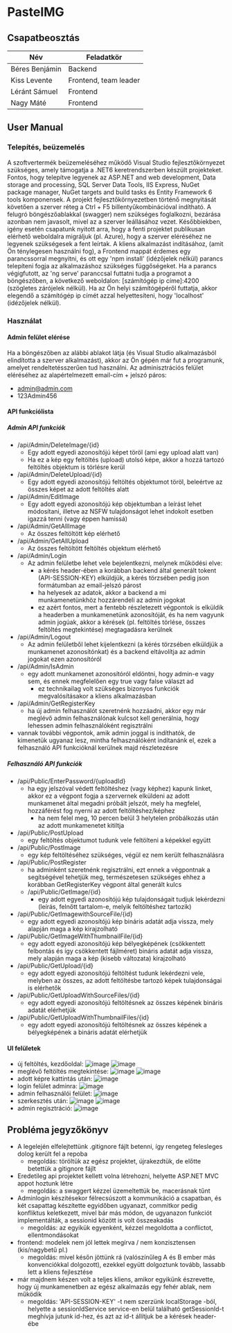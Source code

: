 # PasteIMG

## Csapatbeosztás

|Név|Feladatkör|
|--|--|
|Béres Benjámin|Backend|
|Kiss Levente|Frontend, team leader|
|Léránt Sámuel|Frontend|
|Nagy Máté|Frontend|


## User Manual

### Telepítés, beüzemelés

A szoftvertermék beüzemeléséhez működő Visual Studio fejlesztőkörnyezet szükséges, amely támogatja a .NET6 keretrendszerben készült projekteket. Fontos, hogy telepítve legyenek az ASP.NET and web development, Data storage and processing, SQL Server Data Tools, IIS Express, NuGet package manager, NuGet targets and build tasks és Entity Framework 6 tools komponensek.
A projekt fejlesztőkörnyezetben történő megnyitását követően a szerver réteg a Ctrl + F5 billentyűkombinációval indítható.
A felugró böngészőablakkal (swagger) nem szükséges foglalkozni, bezárása azonban nem javasolt, mivel az a szerver leállásához vezet.
Későbbiekben, igény esetén csapatunk nyitott arra, hogy a fenti projektet publikusan elérhető weboldalra migráljuk (pl. Azure), hogy a szerver eléréséhez ne legyenek szükségesek a fent leírtak.
A kliens alkalmazást indításához, (amit Ön ténylegesen használni fog), a Frontend mappát érdemes egy parancssorral megnyitni, és ott egy 'npm install' (idézőjelek nélkül) parancs telepíteni fogja az alkalmazáshoz szükséges függőségeket. Ha a parancs végigfutott, az 'ng serve' paranccsal futtatni tudja a programot a böngészőben, a következő weboldalon: [számítógép ip címe]:4200 (szögletes zárójelek nélkül). Ha az Ön helyi számítógépéről futtatja, akkor elegendő a számítógép ip címét azzal helyettesíteni, hogy 'localhost' (idézőjelek nélkül).

### Használat
#### Admin felület elérése

Ha a böngészőben az alábbi ablakot látja (és Visual Studio alkalmazásból elindította a szerver alkalmazást), akkor az Ön gépén már fut a programunk, amelyet rendeltetésszerűen tud használni.
Az adminisztrációs felület eléréséhez az alapértelmezett email-cím + jelszó páros:
- admin@admin.com
- 123Admin456

#### API funkciólista
##### Admin API funkciók

- /api/Admin/DeleteImage/{id}
	- Egy adott egyedi azonosítójú képet töröl (ami egy upload alatt van)
	- Ha ez a kép egy feltöltés (upload) utolsó képe, akkor a hozzá tartozó feltöltés objektum is törlésre kerül
- /api/Admin/DeleteUpload/{id}
	- Egy adott egyedi azonosítójú feltöltés objektumot töröl, beleértve az összes képet az adott feltöltés alatt
- /api/Admin/EditImage
	- Egy adott egyedi azonosítójú kép objektumban a leírást lehet módosítani, illetve az NSFW tulajdonságot lehet indokolt esetben igazzá tenni (vagy éppen hamissá)
- /api/Admin/GetAllImage
	- Az összes feltöltött kép elérhető
- /api/Admin/GetAllUpload
	- Az összes feltöltött feltöltés objektum elérhető
- /api/Admin/Login
	- Az admin felületbe lehet vele bejelentkezni, melynek működési elve:
		- a kérés header-ében a korábban backend által generált tokent (API-SESSION-KEY) elküldjük, a kérés törzsében pedig json formátumban az email-jelszó párost
		- ha helyesek az adatok, akkor a backend a mi munkamenetünkhöz hozzárendeli az admin jogokat
		- ez azért fontos, mert a fentebb részletezett végpontok is elküldik a headerben a munkamenetünk azonosítóját, és ha nem vagyunk admin jogúak, akkor a kérések (pl. feltöltés törlése, összes feltöltés megtekintése) megtagadásra kerülnek
- /api/Admin/Logout
	- Az admin felületből lehet kijelentkezni (a kérés törzsében elküldjük a munkamenet azonosítónkat) és a backend eltávolítja az admin jogokat ezen azonosítóról
- /api/Admin/IsAdmin
	- egy adott munkamenet azonosítóról eldöntni, hogy admin-e vagy sem, és ennek megfelelően egy true vagy false választ ad
		- ez technikailag volt szükséges bizonyos funkciók megvalósításakor a kliens alkalmazásban
- /api/Admin/GetRegisterKey
	- ha új admin felhasználót szeretnénk hozzáadni, akkor egy már meglévő admin felhasználónak kulcsot kell generálnia, hogy lehessen admin felhasználóként regisztrálni
- vannak további végpontok, amik admin joggal is indíthatók, de kimenetük ugyanaz lesz, mintha felhasználóként indítanánk el, ezek a felhasználó API funkcióknál kerülnek majd részletezésre

##### Felhasználó API funkciók

- /api/Public/EnterPassword/{uploadId}
	- ha egy jelszóval védett feltöltéshez (vagy képhez) kapunk linket, akkor ez a végpont fogja a szervernek elküldeni az adott munkamenet által megadni próbált jelszót, mely ha megfelel, hozzáférést fog nyerni az adott feltöltéshez/képhez
		- ha nem felel meg, 10 percen belül 3 helytelen próbálkozás után az adott munkamenetet kitiltja
- /api/Public/PostUpload
	- egy feltöltés objektumot tudunk vele feltölteni a képekkel együtt
- /api/Public/PostImage
	- egy kép feltöltéséhez szükséges, végül ez nem került felhasználásra
- /api/Public/PostRegister
	- ha adminként szeretnénk regisztrálni, ezt ennek a végpontnak a segítségével tehetjük meg, természetesen szükséges ehhez a korábban GetRegisterKey végpont által generált kulcs
	- /api/Public/GetImage/{id}
		- egy adott egyedi azonosítójú kép tulajdonságait tudjuk lekérdezni (leírás, felnőtt tartalom-e, melyik feltöltéshez tartozik)
- /api/Public/GetImagewithSourceFile/{id}
	- egy adott egyedi azonosítójú kép bináris adatát adja vissza, mely alapján maga a kép kirajzolható
- /api/Public/GetImageWithThumbnailFile/{id}
	- egy adott egyedi azonosítójú kép bélyegképének (csökkentett felbontás és így csökkentett fájlméret) bináris adatát adja vissza, mely alapján maga a kép (kisebb változata) kirajzolható
- /api/Public/GetUpload/{id}
	- egy adott egyedi azonosítójú feltöltést tudunk lekérdezni vele, melyben az összes, az adott feltöltésbe tartozó képek tulajdonságai is elérhetők
- /api/Public/GetUploadWithSourceFiles/{id}
	- egy adott egyedi azonosítójú feltöltésnek az összes képének bináris adatát elérhetjük
- /api/Public/GetUploadWithThumbnailFiles/{id}
	- egy adott egyedi azonosítójú feltöltésnek az összes képének a bélyegképének a bináris adatát elérhetjük

#### UI felületek
- új feltöltés, kezdőoldal:
 ![image](https://github.com/bprof-spec-codes/pasteimg/assets/92106195/3782153e-7508-42bb-ae4c-e940b62b9187)
 ![image](https://github.com/bprof-spec-codes/pasteimg/assets/92106195/414ca054-b193-48a7-a290-5869a4e5964f)
- meglévő feltöltés megtekintése:
 ![image](https://github.com/bprof-spec-codes/pasteimg/assets/92106195/fd7e623a-3d95-4b3c-9b46-4f039810e9fb)
 ![image](https://github.com/bprof-spec-codes/pasteimg/assets/92106195/9168cbfe-862c-4466-a9b2-1c1d5231e8f5)
- adott képre kattintás után:
 ![image](https://github.com/bprof-spec-codes/pasteimg/assets/92106195/61e8bb6b-1e01-49bb-a1d1-7ff23f8bd2ea)
- login felület adminra:
 ![image](https://github.com/bprof-spec-codes/pasteimg/assets/92106195/f5e188ba-6003-4d39-a404-ccd41ab47931)
- admin felhasználói felület:
 ![image](https://github.com/bprof-spec-codes/pasteimg/assets/92106195/c4253e92-6816-444a-b96e-d8b865c7764e)
 - szerkesztés után: ![image](https://github.com/bprof-spec-codes/pasteimg/assets/92106195/c79878ba-eef1-42fa-aa36-48aacf42ff92)
 ![image](https://github.com/bprof-spec-codes/pasteimg/assets/92106195/8576cf66-5d81-4148-aa4e-b5f7b171e063)
- admin regisztráció:
 ![image](https://github.com/bprof-spec-codes/pasteimg/assets/92106195/e0b57bce-1cb4-4f4a-9047-1fb020f61f51)

## Probléma jegyzőkönyv
- A legelején elfelejtettünk .gitignore fájlt betenni, így rengeteg felesleges dolog került fel a repoba
	- megoldás: töröltük az egész projektet, újrakezdtük, de előtte betettük a gitignore fájlt
- Eredetileg api projektet kellett volna létrehozni, helyette ASP.NET MVC appot hoztunk létre
	- megoldás: a swaggert kézzel üzemeltettük be, macerásnak tűnt
- Adminlogin készítésekor félrecsúszott a kommunikáció a csapatban, és két csapattag készítette egyidőben ugyanazt, commitkor pedig konfliktus keletkezett, mivel bár más módon, de ugyanazon funkciót implementálták, a sessionid között is volt összeakadás
	- megoldás: az egyikük egyenként, kézzel megoldotta a conflictot, ellentmondásokat
- frontend: modelek nem jól lettek megírva / nem konzisztensen (kis/nagybetű pl.)
	- megoldás: mivel későn jöttünk rá (valószínűleg A és B ember más konvenciókkal dolgozott), ezekkel együtt dolgoztunk tovább, lassabb lett a kliens fejlesztése
- már majdnem készen volt a teljes kliens, amikor egyikünk észrevette, hogy új munkamenetben az egész alkalmazás egy fehér ablak, nem működik
	- megoldás: 'API-SESSION-KEY' -t nem szerzünk localStorage -ból, helyette a sessionIdService service-en belül található getSessionId-t meghívja jutunk id-hez, és azt az id-t állítjuk be a kérések header-ébe
